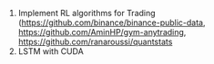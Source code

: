 1. Implement RL algorithms for Trading (https://github.com/binance/binance-public-data, https://github.com/AminHP/gym-anytrading, https://github.com/ranaroussi/quantstats
2. LSTM with CUDA

